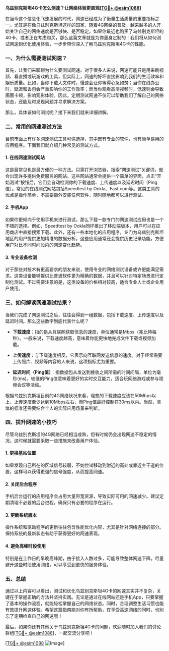 **乌兹别克斯坦4G卡怎么测速？让网络体验更直观[[TG💪+ @esim1088](https://t.me/s/esim1088)]**

在当今这个信息化飞速发展的时代，网速已经成为了衡量生活质量的重要指标之一。尤其是在像乌兹别克斯坦这样的国家，随着4G网络的普及，越来越多的人开始关注自己的网络速度是否够快、是否稳定。如果你最近也购买了乌兹别克斯坦的4G卡，或者正在考虑购买，那么这篇文章就是为你量身定制的！我们将从如何测试网速到优化使用体验，一步步带你深入了解乌兹别克斯坦4G卡的性能。

### 一、为什么需要测试网速？

首先，让我们来聊聊为什么要测试网速。对于很多人来说，网速可能只是用来刷视频、看直播或玩游戏的工具，但实际上，网速的好坏直接影响到我们的生活效率和娱乐质量。比如，当你下载大文件时，慢速会让你等得心急如焚；当你在线办公时，延迟和丢包会严重影响你的工作效率；而当你观看高清视频时，低速则会导致画面卡顿，影响观影体验。因此，定期测试网速不仅可以帮助我们了解自己的网络状态，还能及时发现问题并寻求解决方案。

那么，具体该如何测试呢？接下来我们就来详细讲解。

### 二、常用的网速测试方法

目前市面上有许多网速测试工具可供选择，其中既有专业的软件，也有简单易用的应用程序。下面我们就介绍几种常见的测试方式。

#### 1. 在线网速测试网站

这是最常见也是最方便的一种方法。只需打开浏览器，搜索“网速测试”关键词，就会出现许多提供免费服务的网站。这些网站通常会提供一个简单的界面，点击“开始测试”按钮后，它们会自动检测你的下载速度、上传速度以及延迟时间（Ping值）。常见的在线测试网站包括Speedtest by Ookla、Fast.com等。这类工具的优点是操作简单，不需要额外安装任何软件，随时随地都可以进行测试。

#### 2. 手机App

如果你更倾向于使用手机来进行测试，那么下载一款专门的网速测试应用也是一个不错的选择。例如，Speedtest by Ookla同样推出了移动端版本，用户可以在应用商店中直接搜索下载。此外，还有一些本地化的应用程序，专门为乌兹别克斯坦地区的用户提供更加精准的数据分析。这些应用通常还会提供历史记录功能，方便用户对比不同时间段内的网速变化趋势。

#### 3. 专业设备检测

对于那些对技术有更高要求的朋友来说，使用专业的网络测试设备或许更能满足需求。这类设备能够提供比普通软件更为精确的数据，并且可以针对特定场景进行定制化测试。不过需要注意的是，这类设备的价格相对较高，适合专业人士或企业用户使用。

### 三、如何解读网速测试结果？

当我们完成了网速测试之后，往往会得到一组数据，包括下载速度、上传速度以及延迟时间。那么这些数字到底代表什么呢？

- **下载速度**：指的是从互联网获取信息的速度，单位通常是Mbps（兆比特每秒）。一般来说，下载速度越高，意味着你能更快地完成文件下载或视频加载。
  
- **上传速度**：与下载速度相反，它表示向互联网发送信息的速度。对于经常需要上传照片、视频等内容的人来说，这项指标尤为重要。

- **延迟时间（Ping值）**：指数据包从发送到接收之间所需的时间间隔，单位为毫秒(ms)。较低的Ping值意味着更好的实时交互能力，适合玩网络游戏或参与视频会议等活动。

根据乌兹别克斯坦目前的4G网络状况来看，理想的下载速度应该在50Mbps以上，上传速度至少达到10Mbps左右，而Ping值最好控制在30ms以内。当然，具体的标准还需要结合个人的实际应用场景来判断。

### 四、提升网速的小技巧

尽管乌兹别克斯坦的4G网络已经相当成熟，但有时候仍会出现网速不稳定的情况。这时候就需要采取一些措施来改善用户体验。

#### 1. 更换基站位置

如果发现自己所在的区域信号较弱，不妨尝试移动到附近的高处或靠近主干道的位置，这样可以获得更强的信号强度，从而提高网速。

#### 2. 关闭后台程序

手机后台运行的应用程序会占用大量带宽资源，导致实际可用的网速减少。建议定期清理不必要的后台进程，确保只有必要的程序在运行。

#### 3. 更新系统版本

操作系统和驱动程序的更新往往包含性能优化内容，尤其是针对网络连接的部分。保持系统的最新状态有助于获得更好的网速表现。

#### 4. 避免高峰时段使用

特别是在工作日的早晚高峰期，由于接入人数过多，可能导致整体网速下降。尽量避开这些时段使用网络，可以享受到更快的服务体验。

### 五、总结

通过以上内容可以看出，测试和优化乌兹别克斯坦4G卡的网速其实并不复杂，关键在于掌握正确的方法并坚持实践。无论是通过在线网站还是手机App，只要掌握了基本的操作流程，就能轻松掌握自己的网络状态。同时，合理调整生活习惯也能有效提升网速体验。希望这篇指南能对你有所帮助，在享受高速网络的同时，也别忘了定期检查自己的网速哦！

最后，如果你还有其他关于乌兹别克斯坦4G卡的问题，欢迎随时加入我们的讨论群组[[TG💪+ @esim1088](https://t.me/s/esim1088)]，一起交流分享吧！

[[TG💪+ @esim1088](https://t.me/s/esim1088) ![Image](https://i.postimg.cc/4NQfJmqS/Snipaste-2025-05-13-00-14-12.png)]